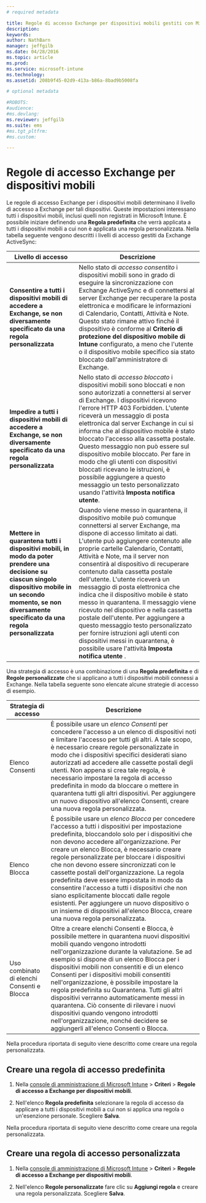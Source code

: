```yaml
---
# required metadata

title: Regole di accesso Exchange per dispositivi mobili gestiti con Microsoft Intune | Microsoft Intune
description:
keywords:
author: NathBarn
manager: jeffgilb
ms.date: 04/28/2016
ms.topic: article
ms.prod:
ms.service: microsoft-intune
ms.technology:
ms.assetid: 208b9f45-02d9-413a-b86a-8bad9b5008fa

# optional metadata

#ROBOTS:
#audience:
#ms.devlang:
ms.reviewer: jeffgilb
ms.suite: ems
#ms.tgt_pltfrm:
#ms.custom:

---
```


# Regole di accesso Exchange per dispositivi mobili
Le regole di accesso Exchange per i dispositivi mobili determinano il livello di accesso a Exchange per tali dispositivi. Queste impostazioni interessano tutti i dispositivi mobili, inclusi quelli non registrati in Microsoft Intune. È possibile iniziare definendo una **Regola predefinita** che verrà applicata a tutti i dispositivi mobili a cui non è applicata una regola personalizzata. Nella tabella seguente vengono descritti i livelli di accesso gestiti da Exchange ActiveSync:

|Livello di accesso|Descrizione|
|----------------|---------------|
|**Consentire a tutti i dispositivi mobili di accedere a Exchange, se non diversamente specificato da una regola personalizzata**|Nello stato di *accesso consentito* i dispositivi mobili sono in grado di eseguire la sincronizzazione con Exchange ActiveSync e di connettersi al server Exchange per recuperare la posta elettronica e modificare le informazioni di Calendario, Contatti, Attività e Note. Questo stato rimane attivo finché il dispositivo è conforme al **Criterio di protezione del dispositivo mobile di Intune** configurato, a meno che l'utente o il dispositivo mobile specifico sia stato bloccato dall'amministratore di Exchange.|
|**Impedire a tutti i dispositivi mobili di accedere a Exchange, se non diversamente specificato da una regola personalizzata**|Nello stato di *accesso bloccato* i dispositivi mobili sono bloccati e non sono autorizzati a connettersi al server di Exchange. I dispositivi ricevono l'errore HTTP 403 Forbidden. L'utente riceverà un messaggio di posta elettronica dal server Exchange in cui si informa che al dispositivo mobile è stato bloccato l'accesso alla cassetta postale. Questo messaggio non può essere sul dispositivo mobile bloccato. Per fare in modo che gli utenti con dispositivi bloccati ricevano le istruzioni, è possibile aggiungere a questo messaggio un testo personalizzato usando l'attività **Imposta notifica utente**.|
|**Mettere in quarantena tutti i dispositivi mobili, in modo da poter prendere una decisione su ciascun singolo dispositivo mobile in un secondo momento, se non diversamente specificato da una regola personalizzata**|Quando viene messo in quarantena, il dispositivo mobile può comunque connettersi al server Exchange, ma dispone di accesso limitato ai dati. L'utente può aggiungere contenuto alle proprie cartelle Calendario, Contatti, Attività e Note, ma il server non consentirà al dispositivo di recuperare contenuto dalla cassetta postale dell'utente. L'utente riceverà un messaggio di posta elettronica che indica che il dispositivo mobile è stato messo in quarantena. Il messaggio viene ricevuto nel dispositivo e nella cassetta postale dell'utente. Per aggiungere a questo messaggio testo personalizzato per fornire istruzioni agli utenti con dispositivi messi in quarantena, è possibile usare l'attività **Imposta notifica utente** .|

Una strategia di accesso è una combinazione di una **Regola predefinita** e di **Regole personalizzate** che si applicano a tutti i dispositivi mobili connessi a Exchange. Nella tabella seguente sono elencate alcune strategie di accesso di esempio.

|Strategia di accesso|Descrizione|
|-------------------|---------------|
|Elenco Consenti|È possibile usare un *elenco Consenti* per concedere l'accesso a un elenco di dispositivi noti e limitare l'accesso per tutti gli altri. A tale scopo, è necessario creare regole personalizzate in modo che i dispositivi specifici desiderati siano autorizzati ad accedere alle cassette postali degli utenti. Non appena si crea tale regola, è necessario impostare la regola di accesso predefinita in modo da bloccare o mettere in quarantena tutti gli altri dispositivi. Per aggiungere un nuovo dispositivo all'elenco Consenti, creare una nuova regola personalizzata.|
|Elenco Blocca|È possibile usare un *elenco Blocca* per concedere l'accesso a tutti i dispositivi per impostazione predefinita, bloccandolo solo per i dispositivi che non devono accedere all'organizzazione. Per creare un elenco Blocca, è necessario creare regole personalizzate per bloccare i dispositivi che non devono essere sincronizzati con le cassette postali dell'organizzazione. La regola predefinita deve essere impostata in modo da consentire l'accesso a tutti i dispositivi che non siano esplicitamente bloccati dalle regole esistenti. Per aggiungere un nuovo dispositivo o un insieme di dispositivi all'elenco Blocca, creare una nuova regola personalizzata.|
|Uso combinato di elenchi Consenti e Blocca|Oltre a creare elenchi Consenti e Blocca, è possibile mettere in quarantena nuovi dispositivi mobili quando vengono introdotti nell'organizzazione durante la valutazione. Se ad esempio si dispone di un elenco Blocca per i dispositivi mobili non consentiti e di un elenco Consenti per i dispositivi mobili consentiti nell'organizzazione, è possibile impostare la regola predefinita su Quarantena. Tutti gli altri dispositivi verranno automaticamente messi in quarantena. Ciò consente di rilevare i nuovi dispositivi quando vengono introdotti nell'organizzazione, nonché decidere se aggiungerli all'elenco Consenti o Blocca.|
Nella procedura riportata di seguito viene descritto come creare una regola personalizzata.

## Creare una regola di accesso predefinita

1.  Nella [console di amministrazione di Microsoft Intune](http://manage.microsoft.com) &gt; **Criteri** &gt; **Regole di accesso a Exchange per dispositivi mobili**.

2.  Nell'elenco **Regola predefinita** selezionare la regola di accesso da applicare a tutti i dispositivi mobili a cui non si applica una regola o un'esenzione personale. Scegliere **Salva**.

Nella procedura riportata di seguito viene descritto come creare una regola personalizzata.

## Creare una regola di accesso personalizzata

1. Nella [console di amministrazione di Microsoft Intune](http://manage.microsoft.com) &gt; **Criteri** &gt; **Regole di accesso a Exchange per dispositivi mobili**.

2.  Nell'elenco **Regole personalizzate** fare clic su **Aggiungi regola** e creare una regola personalizzata. Scegliere **Salva**.


<!--HONumber=May16_HO1-->


